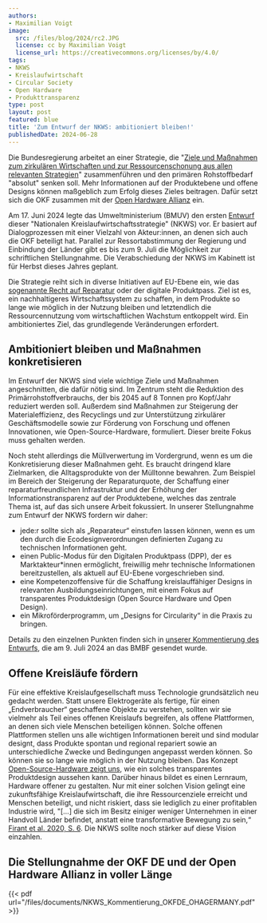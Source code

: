 ```yaml
---
authors:
- Maximilian Voigt
image:
  src: /files/blog/2024/rc2.JPG
  license: cc by Maximilian Voigt
  license_url: https://creativecommons.org/licenses/by/4.0/
tags:
- NKWS
- Kreislaufwirtschaft
- Circular Society
- Open Hardware
- Produkttransparenz
type: post
layout: post
featured: blue
title: 'Zum Entwurf der NKWS: ambitioniert bleiben!'
publishedDate: 2024-06-28
---
```


Die Bundesregierung arbeitet an einer Strategie, die "[Ziele und Maßnahmen zum zirkulären Wirtschaften und zur Ressourcenschonung aus allen relevanten Strategien](https://www.bmuv.de/themen/kreislaufwirtschaft/kreislaufwirtschaftsstrategie)" zusammenführen und den primären Rohstoffbedarf "absolut" senken soll. Mehr Informationen auf der Produktebene und offene Designs können maßgeblich zum Erfolg dieses Zieles beitragen. Dafür setzt sich die OKF zusammen mit der [Open Hardware Allianz](https://open-hardware-allianz.de/) ein.

Am 17. Juni 2024 legte das Umweltministerium (BMUV) den ersten [Entwurf](https://www.bmuv.de/download/entwurf-einer-nationalen-kreislaufwirtschaftsstrategie-nkws) dieser "Nationalen Kreislaufwirtschaftsstrategie" (NKWS) vor. Er basiert auf Dialogprozessen mit einer Vielzahl von Akteur\:innen, an denen sich auch die OKF beteiligt hat. Parallel zur Ressortabstimmung der Regierung und Einbindung der Länder gibt es bis zum 9. Juli die Möglichkeit zur schriftlichen Stellungnahme. Die Verabschiedung der NKWS im Kabinett ist für Herbst dieses Jahres geplant.

Die Strategie reiht sich in diverse Initiativen auf EU-Ebene ein, wie das [sogenannte Recht auf Reparatur](https://okfn.de/blog/2024/04/right-to-repair-entschieden-final/) oder der digitale Produktpass. Ziel ist es, ein nachhaltigeres Wirtschaftssystem zu schaffen, in dem Produkte so lange wie möglich in der Nutzung bleiben und letztendlich die Ressourcennutzung vom wirtschaftlichen Wachstum entkoppelt wird. Ein ambitioniertes Ziel, das grundlegende Veränderungen erfordert.

## Ambitioniert bleiben und Maßnahmen konkretisieren
Im Entwurf der NKWS sind viele wichtige Ziele und Maßnahmen angeschnitten, die dafür nötig sind. Im Zentrum steht die Reduktion des Primärrohstoffverbrauchs, der bis 2045 auf 8 Tonnen pro Kopf/Jahr reduziert werden soll. Außerdem sind Maßnahmen zur Steigerung der Materialeffizienz, des Recyclings und zur Unterstützung zirkulärer Geschäftsmodelle sowie zur Förderung von Forschung und offenen Innovationen, wie Open-Source-Hardware, formuliert. Dieser breite Fokus muss gehalten werden. 

Noch steht allerdings die Müllverwertung im Vordergrund, wenn es um die Konkretisierung dieser Maßnahmen geht. Es braucht dringend klare Zielmarken, die Alltagsprodukte von der Mülltonne bewahren. Zum Beispiel im Bereich der Steigerung der Reparaturquote, der Schaffung einer reparaturfreundlichen Infrastruktur und der Erhöhung der Informationstransparenz auf der Produktebene, welches das zentrale Thema ist, auf das sich unsere Arbeit fokussiert. In unserer Stellungnahme zum Entwurf der NKWS fordern wir daher: 
* jede:r sollte sich als „Reparateur“ einstufen lassen können, wenn es um den durch die Ecodesignverordnungen definierten Zugang zu technischen Informationen geht.
* einen Public-Modus für den Digitalen Produktpass (DPP), der es Marktakteur*innen ermöglicht, freiwillig mehr technische Informationen bereitzustellen, als aktuell auf EU-Ebene vorgeschrieben sind.
* eine Kompetenzoffensive für die Schaffung kreislauffähiger Designs in relevanten Ausbildungseinrichtungen, mit einem Fokus auf transparentes Produktdesign (Open Source Hardware und Open Design).
* ein Mikroförderprogramm, um „Designs for Circularity“ in die Praxis zu bringen.

Details zu den einzelnen Punkten finden sich in [unserer Kommentierung des Entwurfs](https://github.com/okfde/okfn.de/blob/master/static/files/documents/NKWS_Kommentierung_OKFDE_OHAGERMANY.pdf), die am 9. Juli 2024 an das BMBF gesendet wurde. 

## Offene Kreisläufe fördern

Für eine effektive Kreislaufgesellschaft muss Technologie grundsätzlich neu gedacht werden. Statt unsere Elektrogeräte als fertige, für einen „Endverbraucher“ geschaffene Objekte zu verstehen, sollten wir sie vielmehr als Teil eines offenen Kreislaufs begreifen, als offene Plattformen, an denen sich viele Menschen beteiligen können. Solche offenen Plattformen stellen uns alle wichtigen Informationen bereit und sind modular designt, dass Produkte spontan und regional repariert sowie an unterschiedliche Zwecke und Bedingungen angepasst werden können. So können sie so lange wie möglich in der Nutzung bleiben. Das Konzept [Open-Source-Hardware zeigt uns](https://publication2023.bits-und-baeume.org/transformative-change/open-source-hardware-and-open-design/), wie ein solches transparentes Produktdesign aussehen kann. Darüber hinaus bildet es einen Lernraum, Hardware offener zu gestalten. Nur mit einer solchen Vision gelingt eine zukunftsfähige Kreislaufwirtschaft, die ihre Ressourcenziele erreicht und Menschen beteiligt, und nicht riskiert, dass sie lediglich zu einer profitablen Industrie wird, "\[...\] die sich im Besitz einiger weniger Unternehmen in einer Handvoll Länder befindet, anstatt eine transformative Bewegung zu sein,“ [Firant et al. 2020, S. 6](https://www.sciencedirect.com/science/article/pii/S0921344920302354). Die NKWS sollte noch stärker auf diese Vision einzahlen. 

## Die Stellungnahme der OKF DE und der Open Hardware Allianz in voller Länge

{{< pdf url="/files/documents/NKWS_Kommentierung_OKFDE_OHAGERMANY.pdf" >}}